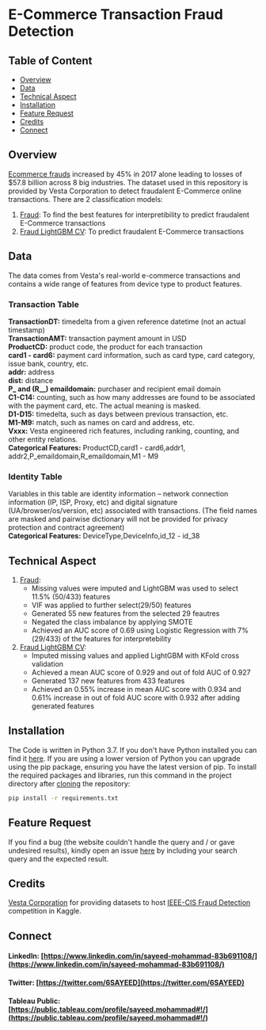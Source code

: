 # E-Commerce Transaction Fraud Detection
## Table of Content
  * [Overview](#overview)
  * [Data](#data)
  * [Technical Aspect](#technical-aspect)
  * [Installation](#installation)
  * [Feature Request](#feature-request)
  * [Credits](#credits)
  * [Connect](#connect)
## Overview
[Ecommerce frauds](https://review42.com/ecommerce-fraud-statistics/) increased by 45% in 2017 alone leading to losses of $57.8 billion across 8 big industries. The dataset used in this repository is provided by Vesta Corporation to detect fraudalent E-Commerce online transactions. There are 2 classification models:
1. [Fraud](https://github.com/sayeed245/Fraud-Detection/blob/main/Fraud.ipynb): To find the best features for interpretibility to predict fraudalent E-Commerce transactions
2. [Fraud LightGBM CV](https://github.com/sayeed245/Fraud-Detection/blob/main/Fraud%20LightGBM%20CV.ipynb): To predict fraudalent E-Commerce transactions
## Data
The data comes from Vesta's real-world e-commerce transactions and contains a wide range of features from device type to product features.
### Transaction Table
**TransactionDT:** timedelta from a given reference datetime (not an actual timestamp)  
**TransactionAMT:** transaction payment amount in USD  
**ProductCD:** product code, the product for each transaction  
**card1 - card6:** payment card information, such as card type, card category, issue bank, country, etc.  
**addr:** address  
**dist:** distance  
**P_ and (R__) emaildomain:** purchaser and recipient email domain  
**C1-C14:** counting, such as how many addresses are found to be associated with the payment card, etc. The actual meaning is masked.  
**D1-D15:** timedelta, such as days between previous transaction, etc.  
**M1-M9:** match, such as names on card and address, etc.  
**Vxxx:** Vesta engineered rich features, including ranking, counting, and other entity relations.    
**Categorical Features:**
ProductCD,card1 - card6,addr1, addr2,P_emaildomain,R_emaildomain,M1 - M9
### Identity Table
Variables in this table are identity information – network connection information (IP, ISP, Proxy, etc) and digital signature (UA/browser/os/version, etc) associated with transactions.
(The field names are masked and pairwise dictionary will not be provided for privacy protection and contract agreement)  
**Categorical Features:**
DeviceType,DeviceInfo,id_12 - id_38
## Technical Aspect
1. [Fraud](https://github.com/sayeed245/Fraud-Detection/blob/main/Fraud.ipynb):
     - Missing values were imputed and LightGBM was used to select 11.5% (50/433) features
     - VIF was applied to further select(29/50) features
     - Generated 55 new features from the selected 29 feautres
     - Negated the class imbalance by applying SMOTE
     - Achieved an AUC score of 0.69 using Logistic Regression with 7%(29/433) of the features for interpretebility
2. [Fraud LightGBM CV](https://github.com/sayeed245/Fraud-Detection/blob/main/Fraud%20LightGBM%20CV.ipynb): 
     - Imputed missing values and applied LightGBM with KFold cross validation
     - Achieved a mean AUC score of 0.929 and out of fold AUC of 0.927
     - Generated 137 new features from 433 features
     - Achieved an 0.55% increase in mean AUC score with 0.934 and 0.61% increase in out of fold AUC score with 0.932 after adding generated features
## Installation
The Code is written in Python 3.7. If you don't have Python installed you can find it [here](https://www.python.org/downloads/). If you are using a lower version of Python you can upgrade using the pip package, ensuring you have the latest version of pip. To install the required packages and libraries, run this command in the project directory after [cloning](https://www.howtogeek.com/451360/how-to-clone-a-github-repository/) the repository:
```bash
pip install -r requirements.txt
```
## Feature Request
If you find a bug (the website couldn't handle the query and / or gave undesired results), kindly open an issue [here](https://github.com/sayeed245/Fraud-Detection/issues/new) by including your search query and the expected result.
## Credits
[Vesta Corporation](https://trustvesta.com/) for providing datasets to host [IEEE-CIS Fraud Detection](https://www.kaggle.com/c/ieee-fraud-detection/overview) competition in Kaggle.
## Connect
#### LinkedIn: [https://www.linkedin.com/in/sayeed-mohammad-83b691108/](https://www.linkedin.com/in/sayeed-mohammad-83b691108/)
#### Twitter: [https://twitter.com/6SAYEED](https://twitter.com/6SAYEED)
#### Tableau Public: [https://public.tableau.com/profile/sayeed.mohammad#!/](https://public.tableau.com/profile/sayeed.mohammad#!/)
